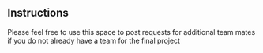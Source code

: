 ## Instructions

Please feel free to use this space to post requests for additional team mates if you do not already have a team for the final project

